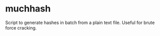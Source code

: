 # muchhash
Script to generate hashes in batch from a plain text file. Useful for brute force cracking.

